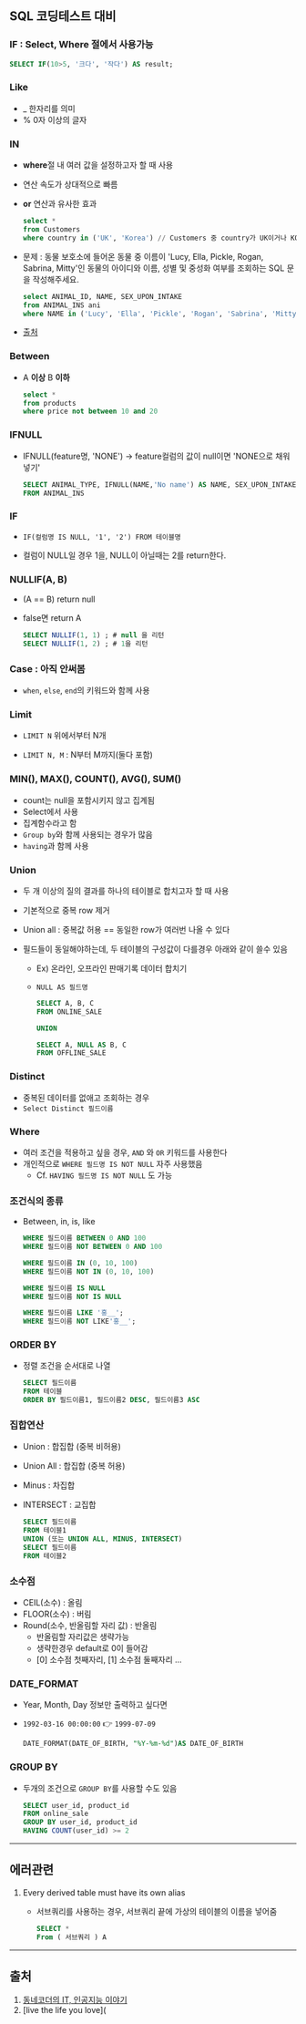 ## SQL 코딩테스트 대비



### IF : Select, Where 절에서 사용가능

```sql
SELECT IF(10>5, '크다', '작다') AS result;
```



### Like

- _ 한자리를 의미
- % 0자 이상의 글자



### IN

- **where**절 내 여러 값을 설정하고자 할 때 사용

- 연산 속도가 상대적으로 빠름

- **or** 연산과 유사한 효과

  ```sql
  select *
  from Customers
  where country in ('UK', 'Korea') // Customers 중 country가 UK이거나 KOREA인 것 다 뽑기
  ```

- 문제 : 동물 보호소에 들어온 동물 중 이름이 'Lucy, Ella, Pickle, Rogan, Sabrina, Mitty'인 동물의 아이디와 이름, 성별 및 중성화 여부를 조회하는 SQL 문을 작성해주세요.

  ```sql
  select ANIMAL_ID, NAME, SEX_UPON_INTAKE
  from ANIMAL_INS ani
  where NAME in ('Lucy', 'Ella', 'Pickle', 'Rogan', 'Sabrina', 'Mitty');
  ```

- [출처](https://paris-in-the-rain.tistory.com/100)



### Between

- A **이상** B **이하**

  ```sql
  select *
  from products
  where price not between 10 and 20
  ```

  

### IFNULL

- IFNULL(feature명, 'NONE') -> feature컬럼의 값이 null이면 'NONE으로 채워넣기'

  ```sql
  SELECT ANIMAL_TYPE, IFNULL(NAME,'No name') AS NAME, SEX_UPON_INTAKE
  FROM ANIMAL_INS
  ```



### IF

- `IF(컬럼명 IS NULL, '1', '2') FROM 테이블명`

- 컬럼이 NULL일 경우 1을, NULL이 아닐때는 2를 return한다.



### **NULLIF(A, B)**

- (A ==  B) return null 

- false면 return A

  ```sql
  SELECT NULLIF(1, 1) ; # null 을 리턴
  SELECT NULLIF(1, 2) ; # 1을 리턴
  ```



### Case : 아직 안써봄

- `when`, `else`, `end`의 키워드와 함께 사용



### Limit

- `LIMIT N` 위에서부터 N개

- `LIMIT N, M` : N부터 M까지(둘다 포함)



### MIN(), MAX(), COUNT(), AVG(), SUM()

- count는 null을 포함시키지 않고 집계됨
- Select에서 사용
- 집계함수라고 함
- `Group by`와 함께 사용되는 경우가 많음
- `having`과 함께 사용



### Union

- 두 개 이상의 질의 결과를 하나의 테이블로 합치고자 할 때 사용

- 기본적으로 중복 row 제거

- Union all : 중복값 허용 == 동일한 row가 여러번 나올 수 있다

- 필드들이 동일해야하는데, 두 테이블의 구성값이 다를경우 아래와 같이 쓸수 있음

  - Ex) 온라인, 오프라인 판매기록 데이터 합치기

  - `NULL AS 필드명`

    ```sql
    SELECT A, B, C
    FROM ONLINE_SALE
    
    UNION
    
    SELECT A, NULL AS B, C
    FROM OFFLINE_SALE
    ```

    

### Distinct

- 중복된 데이터를 없애고 조회하는 경우
- `Select Distinct 필드이름`



### Where

- 여러 조건을 적용하고 싶을 경우, `AND` 와 `OR` 키워드를 사용한다
- 개인적으로 `WHERE 필드명 IS NOT NULL` 자주 사용했음
  - Cf. `HAVING 필드명 IS NOT NULL` 도 가능



### 조건식의 종류

- Between, in, is, like

  ```sql
  WHERE 필드이름 BETWEEN 0 AND 100
  WHERE 필드이름 NOT BETWEEN 0 AND 100
  
  WHERE 필드이름 IN (0, 10, 100)
  WHERE 필드이름 NOT IN (0, 10, 100)
  
  WHERE 필드이름 IS NULL
  WHERE 필드이름 NOT IS NULL
  
  WHERE 필드이름 LIKE '홍__';
  WHERE 필드이름 NOT LIKE'홍__';
  ```



### ORDER BY

- 정렬 조건을 순서대로 나열

  ```sql
  SELECT 필드이름
  FROM 테이블
  ORDER BY 필드이름1, 필드이름2 DESC, 필드이름3 ASC
  ```

  

### 집합연산

- Union :  합집합 (중복 비허용)

- Union All : 합집합 (중복 허용)

- Minus : 차집합 

- INTERSECT : 교집합

  ```sql
  SELECT 필드이름
  FROM 테이블1
  UNION (또는 UNION ALL, MINUS, INTERSECT)
  SELECT 필드이름
  FROM 테이블2
  ```



### 소수점

- CEIL(소수) : 올림
- FLOOR(소수) : 버림
- Round(소수, 반올림할 자리 값) : 반올림
  - 반올림할 자리값은 생략가능
  - 생략한경우 default로 0이 들어감
  - [0] 소수점 첫째자리, [1] 소수점 둘째자리 ...



### DATE_FORMAT

- Year, Month, Day 정보만 출력하고 싶다면

- `1992-03-16 00:00:00` 👉 `1999-07-09`

  ```sql
  DATE_FORMAT(DATE_OF_BIRTH, "%Y-%m-%d")AS DATE_OF_BIRTH
  ```




### GROUP BY

- 두개의 조건으로 `GROUP BY`를 사용할 수도 있음

  ```sql
  SELECT user_id, product_id
  FROM online_sale
  GROUP BY user_id, product_id
  HAVING COUNT(user_id) >= 2
  ```

  



----

## 에러관련

1. Every derived table must have its own alias

   - 서브쿼리를 사용하는 경우, 서브쿼리 끝에 가상의 테이블의 이름을 넣어줌

     ```sql
     SELECT *
     From ( 서브쿼리 ) A
     ```



---

## 출처

1. [동네코더의 IT, 인공지능 이야기](https://m.blog.naver.com/PostView.naver?isHttpsRedirect=true&blogId=baek2sm&logNo=221578169366)
2. [live the life you love](
